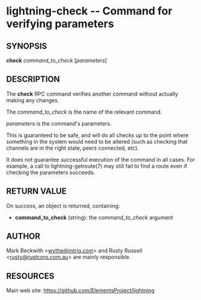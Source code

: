 lightning-check -- Command for verifying parameters
==============================

SYNOPSIS
--------

**check** *command\_to\_check* [*parameters*]

DESCRIPTION
-----------

The **check** RPC command verifies another command without actually 
making any changes.

The *command\_to\_check* is the name of the relevant command.

*parameters* is the command's parameters.

This is guaranteed to be safe, and will do all checks up to the point
where something in the system would need to be altered (such as checking
that channels are in the right state, peers connected, etc).

It does not guarantee successful execution of the command in all
cases. For example, a call to lightning-getroute(7) may still fail to
find a route even if checking the parameters succeeds.

RETURN VALUE
------------

[comment]: # (GENERATE-FROM-SCHEMA-START)
On success, an object is returned, containing:

- **command\_to\_check** (string): the *command\_to\_check* argument

[comment]: # (GENERATE-FROM-SCHEMA-END)

AUTHOR
------

Mark Beckwith <<wythe@intrig.com>> and Rusty Russell
<<rusty@rustcorp.com.au>> are mainly responsible.

RESOURCES
---------

Main web site: <https://github.com/ElementsProject/lightning>

[comment]: # ( SHA256STAMP:4f50353d5bda2785a138f03eafd77e54d307589fe80f10a4d140d2d5f5d773f3)
